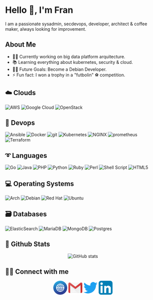 # Hello 👋, I'm Fran 

I am a passionate sysadmin, secdevops, developer, architect & coffee maker, always looking for improvement.
## About Me

- 👨‍💻 Currently working on big data platform arquitecture.
- 📚 Learning everything about kubernetes, security & cloud.
- 💪🏼 Future Goals: Become a Debian Developer.
- ⚡ Fun fact: I won a trophy in a "futbolin" ⚽ competition.

## ☁️ Clouds

![AWS](https://img.shields.io/badge/AWS-%23FF9900.svg?style=for-the-badge&logo=amazon-aws&logoColor=white)
![Google Cloud](https://img.shields.io/badge/GoogleCloud-%234285F4.svg?style=for-the-badge&logo=google-cloud&logoColor=white)
![OpenStack](https://img.shields.io/badge/Openstack-%23f01742.svg?style=for-the-badge&logo=openstack&logoColor=white)

## 🧰 Devops

![Ansible](https://img.shields.io/badge/ansible-%231A1918.svg?style=for-the-badge&logo=ansible&logoColor=white)
![Docker](https://img.shields.io/badge/docker-%230db7ed.svg?style=for-the-badge&logo=docker&logoColor=white)
![git](https://img.shields.io/badge/git%20-%23F05033.svg?&style=for-the-badge&logo=git&logoColor=white)
![Kubernetes](https://img.shields.io/badge/kubernetes-%23326ce5.svg?style=for-the-badge&logo=kubernetes&logoColor=white)
![NGINX](https://img.shields.io/badge/-NGINX-10341E?&style=for-the-badge&logo=nginx&logoColor=white)
![prometheus](https://img.shields.io/badge/prometheus%20-%23E6522C.svg?&style=for-the-badge&logo=prometheus&logoColor=white)
![Terraform](https://img.shields.io/badge/terraform-%235835CC.svg?style=for-the-badge&logo=terraform&logoColor=white)

## ➰ Languages

![Go](https://img.shields.io/badge/go-%2300ADD8.svg?style=for-the-badge&logo=go&logoColor=white)
![Java](https://img.shields.io/badge/java-%23ED8B00.svg?style=for-the-badge&logo=java&logoColor=white)
![PHP](https://img.shields.io/badge/php-%23777BB4.svg?style=for-the-badge&logo=php&logoColor=white)
![Python](https://img.shields.io/badge/python-3670A0?style=for-the-badge&logo=python&logoColor=ffdd54)
![Ruby](https://img.shields.io/badge/ruby-%23CC342D.svg?style=for-the-badge&logo=ruby&logoColor=white)
![Perl](https://img.shields.io/badge/perl-%2339457E.svg?style=for-the-badge&logo=perl&logoColor=white)
![Shell Script](https://img.shields.io/badge/shell_script-%23121011.svg?style=for-the-badge&logo=gnu-bash&logoColor=white)
![HTML5](https://img.shields.io/badge/html5-%23E34F26.svg?style=for-the-badge&logo=html5&logoColor=white)

## 💻 Operating Systems

![Arch](https://img.shields.io/badge/Arch%20Linux-1793D1?logo=arch-linux&logoColor=fff&style=for-the-badge)
![Debian](https://img.shields.io/badge/Debian-D70A53?style=for-the-badge&logo=debian&logoColor=white)
![Red Hat](https://img.shields.io/badge/Red%20Hat-EE0000?style=for-the-badge&logo=redhat&logoColor=white)
![Ubuntu](https://img.shields.io/badge/Ubuntu-E95420?style=for-the-badge&logo=ubuntu&logoColor=white)

## 🗃 Databases

![ElasticSearch](https://img.shields.io/badge/-ElasticSearch-005571?style=for-the-badge&logo=elasticsearch)
![MariaDB](https://img.shields.io/badge/MariaDB-003545?style=for-the-badge&logo=mariadb&logoColor=white)
![MongoDB](https://img.shields.io/badge/MongoDB-%234ea94b.svg?style=for-the-badge&logo=mongodb&logoColor=white)
![Postgres](https://img.shields.io/badge/postgres-%23316192.svg?style=for-the-badge&logo=postgresql&logoColor=white)

## 🧮 Github Stats

<div align="center">

![GitHub stats](https://github-readme-stats.vercel.app/api?username=kahun&show_icons=true&count_private=true&include_all_commits=true)

</div>

## 👨‍💻 Connect with me

<div align="center">

[<img align="center" alt="Website" width="45px" src="https://raw.githubusercontent.com/kahun/kahun/main/assets/svg/web.svg" />](https://kahun.es)
[<img align="center" alt="Website" width="45px" src="https://raw.githubusercontent.com/kahun/kahun/main/assets/svg/gmail.svg" />](mailto:micorreoen@gmail.com)
[<img align="center" alt="Twitter" width="45px" src="https://raw.githubusercontent.com/kahun/kahun/main/assets/svg/twitter.svg" />](https://twitter.com/FranKahun)
[<img align="center" alt="LinkedIn" width="45px" src="https://raw.githubusercontent.com/kahun/kahun/main/assets/svg/linkedin.svg" />](https://www.linkedin.com/in/franaugusto/)

</div>